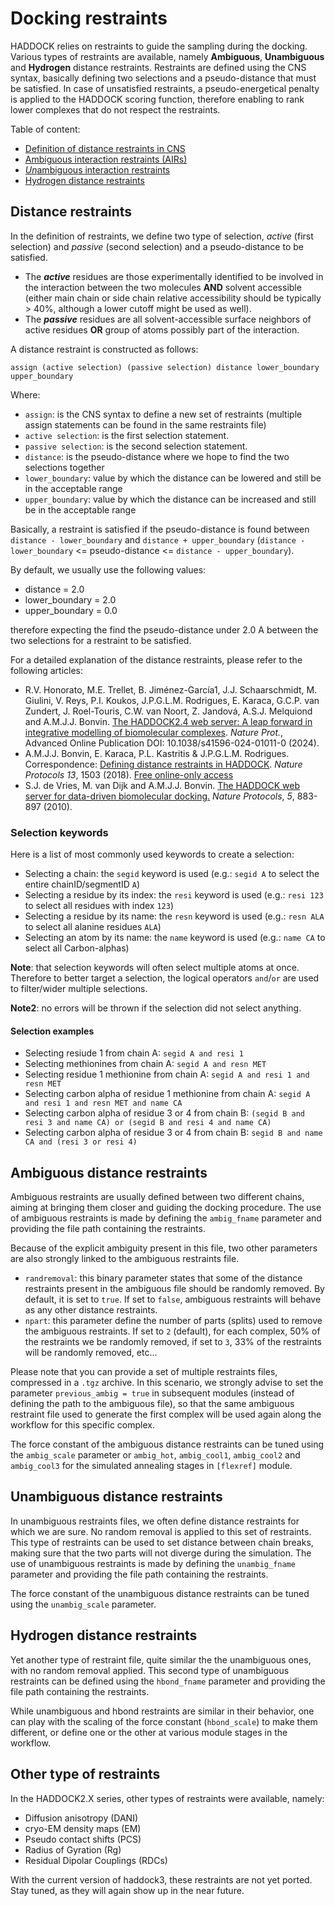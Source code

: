 # Docking restraints

HADDOCK relies on restraints to guide the sampling during the docking.
Various types of restraints are available, namely **Ambiguous**, **Unambiguous** and **Hydrogen** distance restraints.
Restraints are defined using the CNS syntax, basically defining two selections and a pseudo-distance that must be satisfied.
In case of unsatisfied restraints, a pseudo-energetical penalty is applied to the HADDOCK scoring function, therefore enabling to rank lower complexes that do not respect the restraints.

Table of content:

- [Definition of distance restraints in CNS](#distance-restraints)
- [Ambiguous interaction restraints (AIRs)](#ambiguous-distance-restraints)
- [*Un*ambiguous interaction restraints](#unambiguous-distance-restraints)
- [Hydrogen distance restraints](#hydrogen-distance-restraints)

## Distance restraints

In the definition of restraints, we define two type of selection, *active* (first selection) and *passive* (second selection) and a pseudo-distance to be satisfied.

* The ***active*** residues are those experimentally identified to be involved in the interaction between the two molecules **AND** solvent accessible (either main chain or side chain relative accessibility should be typically > 40%, although a lower cutoff might be used as well).
* The ***passive*** residues are all solvent-accessible surface neighbors of active residues **OR** group of atoms possibly part of the interaction.

A distance restraint is constructed as follows:

`assign (active selection) (passive selection) distance lower_boundary upper_boundary`

Where:

* `assign`: is the CNS syntax to define a new set of restraints (multiple assign statements can be found in the same restraints file)
* `active selection`: is the first selection statement.
* `passive selection`: is the second selection statement.
* `distance`: is the pseudo-distance where we hope to find the two selections together
* `lower_boundary`: value by which the distance can be lowered and still be in the acceptable range
* `upper_boundary`: value by which the distance can be increased and still be in the acceptable range

Basically, a restraint is satisfied if the pseudo-distance is found between `distance - lower_boundary` and `distance + upper_boundary` (`distance - lower_boundary` <= pseudo-distance <= `distance - upper_boundary`).

By default, we usually use the following values:

* distance = 2.0
* lower_boundary = 2.0
* upper_boundary = 0.0

therefore expecting the find the pseudo-distance under 2.0 A between the two selections for a restraint to be satisfied.

For a detailed explanation of the distance restraints, please refer to the following articles:

* R.V. Honorato, M.E. Trellet, B. Jiménez-García1, J.J. Schaarschmidt, M. Giulini, V. Reys,  P.I. Koukos, J.P.G.L.M. Rodrigues, E. Karaca, G.C.P. van Zundert, J. Roel-Touris, C.W. van Noort, Z. Jandová, A.S.J. Melquiond and A.M.J.J. Bonvin. [The HADDOCK2.4 web server: A leap forward in integrative modelling of biomolecular complexes](https://www.nature.com/articles/s41596-024-01011-0.epdf?sharing_token=UHDrW9bNh3BqijxD2u9Xd9RgN0jAjWel9jnR3ZoTv0O8Cyf_B_3QikVaNIBRHxp9xyFsQ7dSV3t-kBtpCaFZWPfnuUnAtvRG_vkef9o4oWuhrOLGbBXJVlaaA9ALOULn6NjxbiqC2VkmpD2ZR_r-o0sgRZoHVz10JqIYOeus_nM%3D). *Nature Prot.*, Advanced Online Publication DOI: 10.1038/s41596-024-01011-0 (2024).
* A.M.J.J. Bonvin, E. Karaca, P.L. Kastritis & J.P.G.L.M. Rodrigues. Correspondence: [Defining distance restraints in HADDOCK](https://doi.org/10.1038/s41596-018-0017-6). *Nature Protocols* *13*, 1503 (2018). [Free online-only access](https://rdcu.be/1OyH)
* S.J. de Vries, M. van Dijk and A.M.J.J. Bonvin. [The HADDOCK web server for data-driven biomolecular docking.](https://www.nature.com/nprot/journal/v5/n5/abs/nprot.2010.32.html) *Nature Protocols*, *5*, 883-897 (2010).

### Selection keywords

Here is a list of most commonly used keywords to create a selection:

* Selecting a chain: the `segid` keyword is used (e.g.: `segid A` to select the entire chainID/segmentID `A`)
* Selecting a residue by its index: the `resi` keyword is used (e.g.: `resi 123` to select all residues with index `123`)
* Selecting a residue by its name: the `resn` keyword is used (e.g.: `resn ALA` to select all alanine residues `ALA`)
* Selecting an atom by its name: the `name` keyword is used (e.g.: `name CA` to select all Carbon-alphas)

**Note**: that selection keywords will often select multiple atoms at once. Therefore to better target a selection, the logical operators `and`/`or` are used to filter/wider multiple selections.

**Note2**: no errors will be thrown if the selection did not select anything.

#### Selection examples

* Selecting resiude 1 from chain A: `segid A and resi 1`
* Selecting methionines from chain A: `segid A and resn MET`
* Selecting residue 1 methionine from chain A: `segid A and resi 1 and resn MET`
* Selecting carbon alpha of residue 1 methionine from chain A: `segid A and resi 1 and resn MET and name CA`
* Selecting carbon alpha of residue 3 or 4 from chain B: `(segid B and resi 3 and name CA) or (segid B and resi 4 and name CA)`
* Selecting carbon alpha of residue 3 or 4 from chain B: `segid B and name CA and (resi 3 or resi 4)`

## Ambiguous distance restraints

Ambiguous restraints are usually defined between two different chains, aiming at bringing them closer and guiding the docking procedure.
The use of ambiguous restraints is made by defining the `ambig_fname` parameter and providing the file path containing the restraints.

Because of the explicit ambiguity present in this file, two other parameters are also strongly linked to the ambiguous restraints file.

* `randremoval`: this binary parameter states that some of the distance restraints present in the ambiguous file should be randomly removed. By default, it is set to `true`. If set to `false`, ambiguous restraints will behave as any other distance restraints.
* `npart`: this parameter define the number of parts (splits) used to remove the ambiguous restraints. If set to `2` (default), for each complex, 50% of the restraints we be randomly removed, if set to `3`, 33% of the restraints will be randomly removed, etc...

Please note that you can provide a set of multiple restraints files, compressed in a `.tgz` archive.
In this scenario, we strongly advise to set the parameter `previous_ambig = true` in subsequent modules (instead of defining the path to the ambiguous file), so that the same ambiguous restraint file used to generate the first complex will be used again along the workflow for this specific complex.

The force constant of the ambiguous distance restraints can be tuned using the `ambig_scale` parameter or `ambig_hot`, `ambig_cool1`, `ambig_cool2` and `ambig_cool3` for the simulated annealing stages in `[flexref]` module.

## Unambiguous distance restraints

In unambiguous restraints files, we often define distance restraints for which we are sure.
No random removal is applied to this set of restraints.
This type of restraints can be used to set distance between chain breaks, making sure that the two parts will not diverge during the simulation.
The use of unambiguous restraints is made by defining the `unambig_fname` parameter and providing the file path containing the restraints.

The force constant of the unambiguous distance restraints can be tuned using the `unambig_scale` parameter.

## Hydrogen distance restraints

Yet another type of restraint file, quite similar the the unambiguous ones, with no random removal applied.
This second type of unambiguous restraints can be defined using the `hbond_fname` parameter and providing the file path containing the restraints.

While unambiguous and hbond restraints are similar in their behavior, one can play with the scaling of the force constant (`hbond_scale`) to make them different, or define one or the other at various module stages in the workflow.

## Other type of restraints

In the HADDOCK2.X series, other types of restraints were available, namely:

* Diffusion anisotropy (DANI)
* cryo-EM density maps (EM)
* Pseudo contact shifts (PCS)
* Radius of Gyration (Rg)
* Residual Dipolar Couplings (RDCs)

With the current version of haddock3, these restraints are not yet ported.
Stay tuned, as they will again show up in the near future.
